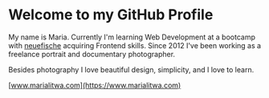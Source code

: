 # Welcome to my GitHub Profile

My name is Maria. Currently I'm learning Web Development at a bootcamp with [neuefische](https://www.neuefische.de) acquiring Frontend skills. Since 2012 I've been working as a freelance portrait and documentary photographer.

Besides photography I love beautiful design, simplicity, and I love to learn.

[www.marialitwa.com](https://www.marialitwa.com)


